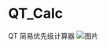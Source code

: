 # QT_Calc
QT 简易优先级计算器
![图片](https://user-images.githubusercontent.com/110643835/230091712-fee2d0bc-2c55-4206-ad27-caef1fc1573f.png)
